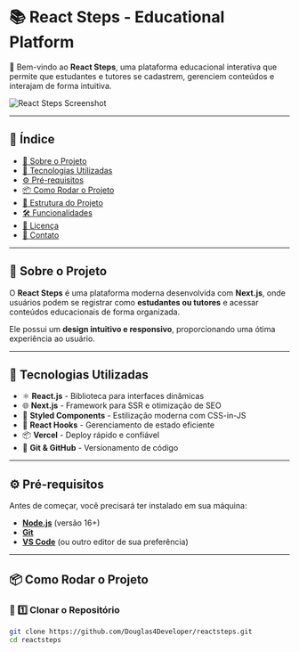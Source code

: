 # 📚 React Steps - Educational Platform

🚀 Bem-vindo ao **React Steps**, uma plataforma educacional interativa que permite que estudantes e tutores se cadastrem, gerenciem conteúdos e interajam de forma intuitiva.

![React Steps Screenshot](https://via.placeholder.com/1200x600?text=Projeto+React+Steps)

---

## 📌 **Índice**
- [📌 Sobre o Projeto](#-sobre-o-projeto)
- [🚀 Tecnologias Utilizadas](#-tecnologias-utilizadas)
- [⚙️ Pré-requisitos](#️-pré-requisitos)
- [📦 Como Rodar o Projeto](#-como-rodar-o-projeto)
- [🎨 Estrutura do Projeto](#-estrutura-do-projeto)
- [🛠️ Funcionalidades](#️-funcionalidades)
- [📄 Licença](#-licença)
- [💬 Contato](#-contato)

---

## 📌 **Sobre o Projeto**
O **React Steps** é uma plataforma moderna desenvolvida com **Next.js**, onde usuários podem se registrar como **estudantes ou tutores** e acessar conteúdos educacionais de forma organizada.

Ele possui um **design intuitivo e responsivo**, proporcionando uma ótima experiência ao usuário.

---

## 🚀 **Tecnologias Utilizadas**
- ⚛ **React.js** - Biblioteca para interfaces dinâmicas
- 🌐 **Next.js** - Framework para SSR e otimização de SEO
- 🎨 **Styled Components** - Estilização moderna com CSS-in-JS
- 🔄 **React Hooks** - Gerenciamento de estado eficiente
- 📦 **Vercel** - Deploy rápido e confiável
- 🔧 **Git & GitHub** - Versionamento de código

---

## ⚙️ **Pré-requisitos**
Antes de começar, você precisará ter instalado em sua máquina:
- **[Node.js](https://nodejs.org/en/)** (versão 16+)
- **[Git](https://git-scm.com/)**
- **[VS Code](https://code.visualstudio.com/)** (ou outro editor de sua preferência)

---

## 📦 **Como Rodar o Projeto**
### 🔹 **1️⃣ Clonar o Repositório**
```sh
git clone https://github.com/Douglas4Developer/reactsteps.git
cd reactsteps
